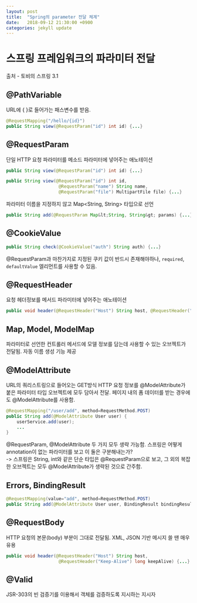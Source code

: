 ```yaml
---
layout: post
title:  "Spring의 parameter 전달 체계"
date:   2018-09-12 21:30:00 +0900
categories: jekyll update
---
```


# 스프링 프레임워크의 파라미터 전달
출처 - 토비의 스프링 3.1

## @PathVariable
URL에 { }로 들어가는 패스변수를 받음.</p>
```java
@RequestMapping("/hello/{id}")
public String view(@RequestParam("id") int id) {...}
```

## @RequestParam
단일 HTTP 요청 파라미터를 메소드 파라미터에 넣어주는 애노테이션
```java
public String view(@RequestParam("id") int id) {...}
```
```java
public String view(@RequestParam("id") int id, 
                    @RequestParam("name") String name, 
                    @RequestParam("file") MultipartFile file) {...}
```
파라미터 이름을 지정하지 않고 Map<String, String> 타입으로 선언
```java
public String add(@RequestParam Map&lt;String, String&gt; params) {...}
```

## @CookieValue
```java
public String check(@CookieValue("auth") String auth) {...}
```
@RequestParam과 마찬가지로 지정된 쿠키 값이 반드시 존재해야하나, `required`, `defaultValue`	엘리먼트를 사용할 수 있음.

## @RequestHeader
요청 헤더정보를 메서드 파라미터에 넣어주는 애노테이션
```java
public void header(@RequestHeader("Host") String host, @RequestHeader("Keep-Alive") long keepAlive) {...}
```

## Map, Model, ModelMap
파라미터로 선언한 컨트롤러 메서드에 모델 정보를 담는데 사용할 수 있는 오브젝트가 전달됨. 자동 이름 생성 기능 제공

## @ModelAttribute
URL의 쿼리스트링으로 들어오는 GET방식 HTTP 요청 정보를 @ModelAttribute가 붙은 파라미터 타입 오브젝트에 모두 담아서 전달. 페이지 내의 폼 데이터를 받는 경우에도 @ModelAttribute를 사용함.
```java
@RequestMapping("/user/add", method=RequestMethod.POST)
public String add(@ModelAttribute User user) {
    userService.add(user);
    ...
}
```
@RequestParam, @ModelAttribute 두 가지 모두 생략 가능함. 스프링은 어떻게 annotation이 없는 파라미터를 보고 이 둘은 구분해내는가?<br>
-> 스프링은 String, int와 같은 단순 타입은 @RequestParam으로 보고, 그 외의 복잡한 오브젝트는 모두 @ModelAttribute가 생략된 것으로 간주함.

## Errors, BindingResult
```java
@RequestMapping(value="add", method=RequestMethod.POST)
public String add(@ModelAttribute User user, BindingResult bindingResult) {...}
```

## @RequestBody
HTTP 요청의 본문(body) 부분이 그대로 전달됨. XML, JSON 기반 메시지 쓸 땐 매우 유용
```java
public void header(@RequestHeader("Host") String host, 
                    @RequestHeader("Keep-Alive") long keepAlive) {...}
```

## @Valid
JSR-303의 빈 검증기를 이용해서 객체를 검증하도록 지시하는 지시자


[jekyll-docs]: https://jekyllrb.com/docs/home
[jekyll-gh]:   https://github.com/jekyll/jekyll
[jekyll-talk]: https://talk.jekyllrb.com/
